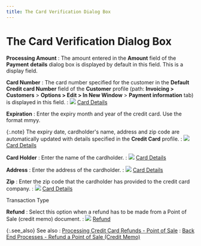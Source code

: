 ```yaml
---
title: The Card Verification Dialog Box
---
```


# The Card Verification Dialog Box


**Processing Amount**
: The amount entered in the **Amount**  field of the **Payment** **details**  dialog box is displayed by default in this field. This is a display field.


**Card Number**
: The card number specified for the customer in the  **Default Credit card Number** field  of the **Customer** profile (path:  **Invoicing &gt; Customers** >  **Options &gt; Edit &gt; In New Window** > **Payment information**  tab) is displayed in this field.
: ![]({{site.pos_baseurl}}/img/lens.gif) [Card  Details]({{site.pos_baseurl}}/pos-trans/create-pos-doc/pos-refunds/processing/verify-dtls/card-details/card_details.html)


**Expiration**
: Enter the expiry month and year of the credit card.  Use the format mmyy.


{:.note}
The expiry date, cardholder's name, address  and zip code are automatically updated with details specified in the **Credit Card** profile.
: ![]({{site.pos_baseurl}}/img/lens.gif) [Card  Details]({{site.pos_baseurl}}/pos-trans/create-pos-doc/pos-refunds/processing/verify-dtls/card-details/card_details.html)


**Card Holder**
: Enter the name of the cardholder.
: ![]({{site.pos_baseurl}}/img/lens.gif) [Card  Details]({{site.pos_baseurl}}/pos-trans/create-pos-doc/pos-refunds/processing/verify-dtls/card-details/card_details.html)


**Address**
: Enter the address of the cardholder.
: ![]({{site.pos_baseurl}}/img/lens.gif) [Card  Details]({{site.pos_baseurl}}/pos-trans/create-pos-doc/pos-refunds/processing/verify-dtls/card-details/card_details.html)


**Zip**
: Enter the zip code that the cardholder has provided  to the credit card company.
: ![]({{site.pos_baseurl}}/img/lens.gif) [Card  Details]({{site.pos_baseurl}}/pos-trans/create-pos-doc/pos-refunds/processing/verify-dtls/card-details/card_details.html)


Transaction Type


**Refund**
: Select this option when a refund has to be made  from a Point of Sale (credit memo) document.
: ![]({{site.pos_baseurl}}/img/lens.gif) [Refund]({{site.pos_baseurl}}/pos-trans/create-pos-doc/pos-refunds/processing/verify-dtls/refund-details/refund_card_verification_details_pos_refunds.html)


{:.see_also}
See also
: [Processing  Credit Card Refunds - Point of Sale]({{site.pos_baseurl}}/pos-trans/create-pos-doc/pos-refunds/processing/processing_credit_card_refunds_point_of_sale.html)
: [Back  End Processes - Refund a Point of Sale (Credit Memo)]({{site.pos_baseurl}}/pos-trans/create-pos-doc/pos-refunds/processing/verification-dlg/backend-proc-refund-cm/backend_proc_refund_cm.html)
